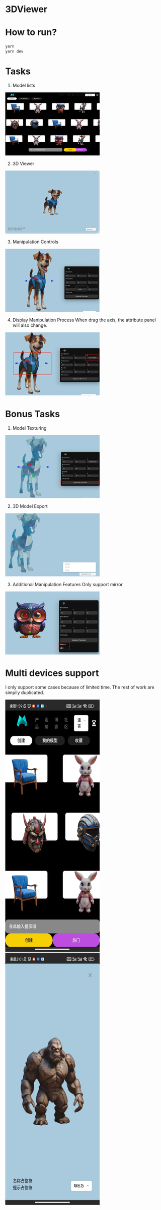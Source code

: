 # 3DViewer

# How to run?
``` 
yarn 
yarn dev
```

# Tasks
1. Model lists

<img src="image-1.png" alt="alt text" width="300" height="200" />

2. 3D Viewer

<img src="image-2.png" alt="alt text" width="300" height="200" />

3. Manipulation Controls

<img src="image-3.png" alt="alt text" width="300" height="200" />

4. Display Manipulation Process
When drag the axis, the attribute panel will also change.

<img src="image-4.png" alt="alt text" width="300" height="200" />

# Bonus Tasks
1. Model Texturing

<img src="image-5.png" alt="alt text" width="300" height="200" />

2. 3D Model Export 

<img src="image-6.png" alt="alt text" width="300" height="200" />

3. Additional Manipulation Features
Only support mirror

<img src="image-7.png" alt="alt text" width="300" height="200" />

# Multi devices support
I only support some cases because of limited time. The rest of work are simpily duplicated.

<img src="e5ff40be83d9e0b1ee131055485ae9b.jpg" alt="alt text" width="300" height="800" />
<img src="c8f8eedaa164e7bb175681be70fdfa5.jpg" alt="alt text" width="300" height="800" />